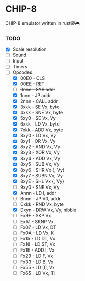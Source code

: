 # CHIP-8
CHIP-8 emulator written in rust😸🎮

### TODO
- [x] Scale resolution
- [ ] Sound
- [ ] Input
- [ ] Timers
- [ ] Opcodes
    - [x] 00E0 - CLS
    - [x] 00EE - RET
    - [ ] <strike>0nnn - SYS addr</strike>
    - [x] 1nnn - JP addr
    - [x] 2nnn - CALL addr
    - [x] 3xkk - SE Vx, byte
    - [x] 4xkk - SNE Vx, byte
    - [x] 5xy0 - SE Vx, Vy
    - [x] 6xkk - LD Vx, byte
    - [x] 7xkk - ADD Vx, byte
    - [x] 8xy0 - LD Vx, Vy
    - [x] 8xy1 - OR Vx, Vy
    - [x] 8xy2 - AND Vx, Vy
    - [x] 8xy3 - XOR Vx, Vy
    - [x] 8xy4 - ADD Vx, Vy
    - [x] 8xy5 - SUB Vx, Vy
    - [x] 8xy6 - SHR Vx {, Vy}
    - [x] 8xy7 - SUBN Vx, Vy
    - [x] 8xyE - SHL Vx {, Vy}
    - [ ] 9xy0 - SNE Vx, Vy
    - [x] Annn - LD I, addr
    - [ ] Bnnn - JP V0, addr
    - [ ] Cxkk - RND Vx, byte
    - [x] Dxyn - DRW Vx, Vy, nibble
    - [ ] Ex9E - SKP Vx
    - [ ] ExA1 - SKNP Vx
    - [ ] Fx07 - LD Vx, DT
    - [ ] Fx0A - LD Vx, K
    - [ ] Fx15 - LD DT, Vx
    - [ ] Fx18 - LD ST, Vx
    - [ ] Fx1E - ADD I, Vx
    - [ ] Fx29 - LD F, Vx
    - [ ] Fx33 - LD B, Vx
    - [ ] Fx55 - LD [I], Vx
    - [ ] Fx65 - LD Vx, [I]
